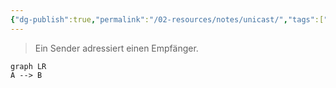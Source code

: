 ```yaml
---
{"dg-publish":true,"permalink":"/02-resources/notes/unicast/","tags":["netzwerk"],"noteIcon":"","updated":"2024-07-04T11:38:16.825+02:00"}
---
```


> Ein Sender adressiert einen Empfänger. 

```mermaid
graph LR
A --> B
```

